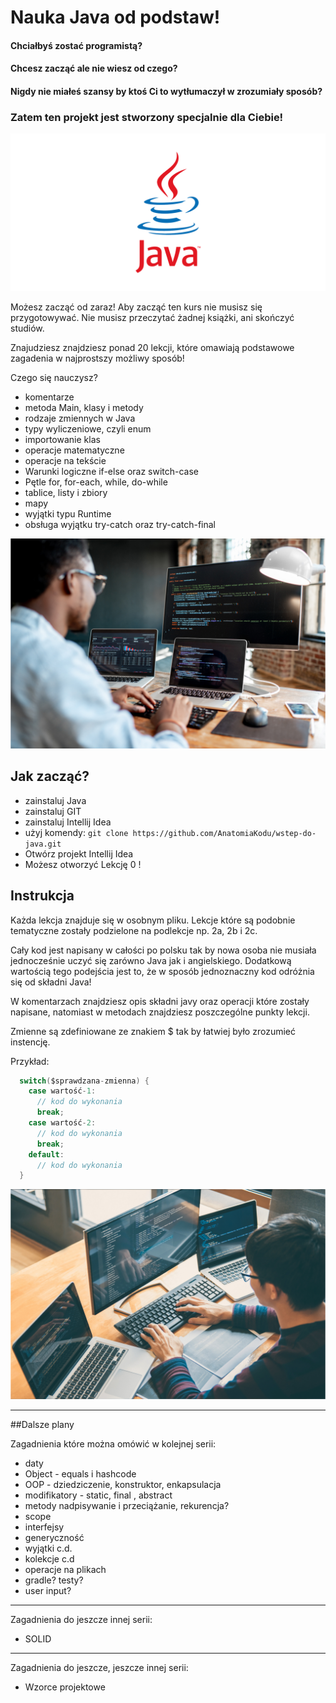 # Nauka Java od podstaw!

#### Chciałbyś zostać programistą?
#### Chcesz zacząć ale nie wiesz od czego?
#### Nigdy nie miałeś szansy by ktoś Ci to wytłumaczył w zrozumiały sposób?

### Zatem ten projekt jest stworzony specjalnie dla Ciebie! 

![logo](docs/java-logo.png)

Możesz zacząć od zaraz! Aby zacząć ten kurs nie musisz się przygotowywać. Nie musisz przeczytać żadnej książki, ani skończyć studiów. 

Znajudziesz znajdziesz ponad 20 lekcji, które omawiają podstawowe zagadenia w najprostszy możliwy sposób!    

Czego się nauczysz?
* komentarze
* metoda Main, klasy i metody
* rodzaje zmiennych w Java
* typy wyliczeniowe, czyli enum
* importowanie klas
* operacje matematyczne
* operacje na tekście
* Warunki logiczne if-else oraz switch-case
* Pętle for, for-each, while, do-while
* tablice, listy i zbiory
* mapy
* wyjątki typu Runtime
* obsługa wyjątku try-catch oraz try-catch-final

![zdjecie](docs/photo1.png)


## Jak zacząć?

* zainstaluj Java
* zainstaluj GIT
* zainstaluj Intellij Idea
* użyj komendy: `git clone https://github.com/AnatomiaKodu/wstep-do-java.git`
* Otwórz projekt Intellij Idea
* Możesz otworzyć Lekcję 0 !

## Instrukcja

Każda lekcja znajduje się w osobnym pliku. Lekcje które są podobnie tematyczne zostały podzielone na podlekcje np. 2a, 2b i 2c.

Cały kod jest napisany w całości po polsku tak by nowa osoba nie musiała jednocześnie uczyć się zarówno Java jak i angielskiego. Dodatkową wartością tego podejścia jest to, że w sposób jednoznaczny kod odróżnia się od składni Java! 

W komentarzach znajdziesz opis składni javy oraz operacji które zostały napisane, natomiast w metodach znajdziesz poszczególne punkty lekcji.

Zmienne są zdefiniowane ze znakiem $ tak by łatwiej było zrozumieć instencję.

Przykład:
```java
  switch($sprawdzana-zmienna) {
    case wartość-1:
      // kod do wykonania
      break;
    case wartość-2:
      // kod do wykonania
      break;
    default:
      // kod do wykonania
  }

```
![zdjecie](docs/photo2.png)

---

##Dalsze plany

Zagadnienia które można omówić w kolejnej serii:
* daty
* Object - equals i hashcode
* OOP - dziedziczenie, konstruktor, enkapsulacja
* modifikatory - static, final , abstract
* metody nadpisywanie i przeciążanie, rekurencja?
* scope
* interfejsy
* generyczność
* wyjątki c.d.
* kolekcje c.d
* operacje na plikach
* gradle? testy?
* user input?

---

Zagadnienia do jeszcze innej serii:
* SOLID

---

Zagadnienia do jeszcze, jeszcze innej serii:
* Wzorce projektowe